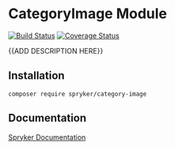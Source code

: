 # CategoryImage Module
[![Build Status](https://travis-ci.org/spryker/category-image.svg)](https://travis-ci.org/spryker/category-image)
[![Coverage Status](https://coveralls.io/repos/github/spryker/category-image/badge.svg)](https://coveralls.io/github/spryker/category-image)

{{ADD DESCRIPTION HERE}}

## Installation

```
composer require spryker/category-image
```

## Documentation

[Spryker Documentation](https://academy.spryker.com/developing_with_spryker/module_guide/modules.html)
